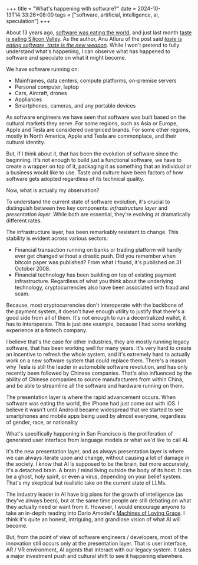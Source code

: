 +++
title = "What's happening with software?"
date = 2024-10-13T14:33:26+08:00
tags = ["software, artificial, intelligence, ai, speculation"]
+++

About 13 years ago, [software was eating the world](https://a16z.com/why-software-is-eating-the-world/), and just last month [taste is eating Silicon Valley](https://www.workingtheorys.com/p/taste-is-eating-silicon-valley). As the author, Anu Atluru of the post said [*taste is eating software, taste is the new weapon*](https://www.workingtheorys.com/i/149057938/taste-is-eating-software-taste-is-the-new-weapon). While I won't pretend to fully understand what's happening, I can observe what has happened to software and speculate on what it might become.

We have software running on:

* Mainframes, data centers, compute platforms, on-premise servers
* Personal computer, laptop
* Cars, Aircraft, drones
* Appliances
* Smartphones, cameras, and any portable devices

As software engineers we have seen that software was built based on the cultural markets they serve. For some regions, such as Asia or Europe, Apple and Tesla are considered overpriced brands. For some other regions, mostly in North America, Apple and Tesla are commonplace, and their cultural identity. 

But, if I think about it, that has been the evolution of software since the beginning. It's not enough to build just a functional software, we have to create a wrapper on top of it, packaging it as something that an individual or a business would like to use. Taste and culture have been factors of how software gets adopted regardless of its technical quality.

Now, what is actually my observation?

To understand the current state of software evolution, it's crucial to distinguish between two key components: *infrastructure layer* and *presentation layer*. While both are essential, they're evolving at dramatically different rates.

The infrastructure layer, has been remarkably resistant to change. This stability is evident across various sectors: 

* Financial transaction running on banks or trading platform will hardly ever get changed without a drastic push. Did you remember when bitcoin paper was published? From what I found, it's published on 31 October 2008. 
* Financial technology has been building on top of existing payment infrastructure. Regardless of what you think about the underlying technology, cryptocurrencies also have been associated with fraud and scam. 

Because, most cryptocurrencies don't interoperate with the backbone of the payment system, it doesn't have enough utility to justify that there's a good side from all of them. It's not enough to run a decentralized wallet, it has to interoperate. This is just one example, because I had some working experience at a fintech company.

I believe that's the case for other industries, they are mostly running legacy software, that has been working well for many years. It's very hard to create an incentive to refresh the whole system, and it's extremely hard to actually work on a new software system that could replace them. There's a reason why Tesla is still the leader in automobile software revolution, and has only recently been followed by Chinese companies. That's also influenced by the ability of Chinese companies to source manufacturers from within China, and be able to streamline all the software and hardware running on them.

The presentation layer is where the rapid advancement occurs. When software was eating the world, the iPhone had just come out with iOS. I believe it wasn't until Android became widespread that we started to see smartphones and mobile apps being used by almost everyone, regardless of gender, race, or nationality

What's specifically happening in San Francisco is the proliferation of generated user interface from language models or what we'd like to call AI. 

It's the new presentation layer, and as always presentation layer is where we can always iterate upon and change, without causing a lot of damage in the society. I know that AI is supposed to be the brain, but more accurately, it's a detached brain. A brain / mind living outside the body of its host. It can be a ghost, holy spirit, or even a virus, depending on your belief system. That's my skeptical but realistic take on the current state of LLMs.

The industry leader in AI have big plans for the growth of intelligence (as they've always been), but at the same time people are still debating on what they actually need or want from it. However, I would encourage anyone to take an in-depth reading into Dario Amodei's [Machines of Loving Grace](https://darioamodei.com/machines-of-loving-grace). I think it's quite an honest, intriguing, and grandiose vision of what AI will become.

But, from the point of view of software engineers / developers, most of the innovation still occurs only at the presentation layer. That is user interface, AR / VR environment, AI agents that interact with our legacy system. It takes a major investment push and cultural shift to see it happening elsewhere. 
